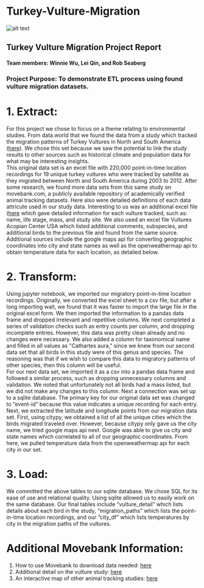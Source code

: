 # 				Turkey-Vulture-Migration

![alt text](https://proxy.duckduckgo.com/iu/?u=http%3A%2F%2Fwww.sfzoo.org%2Fimages%2Fgallery%2Fturkeyvulture%2Fimg_turkeyvulture_mh_large.jpg&f=1)

## Turkey Vulture Migration Project Report

#### Team members: Winnie Wu, Lei Qin, and Rob Seaberg

### Project Purpose: To demonstrate ETL process using found vulture migration datasets.  


# 1.	Extract:
   For this project we chose to focus on a theme relating to environmental studies.  From data.world that we found the data from a study which tracked the migration patterns of Turkey Vultures in North and South America ([here](https://data.world/makeovermonday/2018-w-4-turkey-vulture-migration-in-north-and-south-america)).  We chose this set because we saw the potential to link the study results to other sources such as historical climate and population data for what may be interesting insights.  
   This original data set is an excel file with 220,000 point-in-time location recordings for 19 unique turkey vultures who were tracked by satellite as they migrated between North and South America during 2003 to 2012.  After some research, we found more data sets from this same study on movebank.com, a publicly available repository of academically verified animal tracking datasets.  Here also were detailed definitions of each data attricute used in our study data.  Interesting to us was an additional excel file ([here](https://www.datarepository.movebank.org/discover?query=Cathartes+aura&filtertype=*&filter=&submit_search-filter-controls_add=Add&rpp=20&sort_by=score&order=DESC&location=l2) which gave detailed information for each vulture tracked, such as: name, life stage, mass, and study site.   We also used an excel file Vultures Acopian Center USA which listed additional comments, subspecies, and additional birds to the previous file and found from the same source. 
   Additional sources include the google maps api for converting geographic coordinates into city and state names as well as the openweathermap api to obtain temperature data for each location, as detailed below. 

# 2.	Transform: 
   Using jupyter notebook, we imported our migratory point-in-time location recordings. Originally, we converted the excel sheet to a csv file, but after a long importing wait, we found that it was faster to import the large file in the original excel form.  We then imported the information to a pandas data frame and dropped irrelevant and repetitive columns.  We next completed a series of validation checks such as entry counts per column, and dropping incomplete entries.   However, this data was pretty clean already and no changes were necessary.  We also added a column for taxonomical name and filled in all values as "Cathartes aura," since we knew from our second data set that all birds in this study were of this genus and species.  The reasoning was that if we wish to compare this data to migratory patterns of other species, then this column will be useful.  
   For our next data set, we imported it as a csv into a pandas data frame and followed a similar process, such as dropping unnecessary columns and validation.  We noted that unfortunately not all birds had a mass listed, but we did not make any changes to this column.  Next a connection was set up to a sqlite database.  The primary key for our original data set was changed to “event-id” because this value indicates a unique recording for each entry.  
   Next, we extracted the latitude and longitude points from our migration data set.  First, using citypy, we obtained a list of all the unique cities which the birds migrated traveled over.  However, because citypy only gave us the city name, we tried google maps api next.  Google was able to give us city and state names which correlated to all of our geographic coordinates.  From here, we pulled temperature data from the openweathermap api for each city in our set.    

# 3.	Load: 
   We committed the above tables to our sqlite database.  We chose SQL for its ease of use and relational quality.  Using sqlite allowed us to easily work on the same database.   Our final tables include “vulture_detail” which lists details about each bird in the study, “migration_paths” which lists the point-in-time location recordings, and our “city_df” which lists temperatures by city in the migration paths of the vultures.  






# Additional Movebank Information:
1.	How to use Movebank to download data needed: [here](https://www.hawkmountain.org/science/learn-to-use-tracking-maps/page.aspx?id=4515)
2.	Additional detail on the vulture study: [here](https://www.makeovermonday.co.uk/week4-2018/)
3.	An interactive map of other animal tracking studies: [here](https://www.movebank.org/panel_embedded_movebank_webapp)




